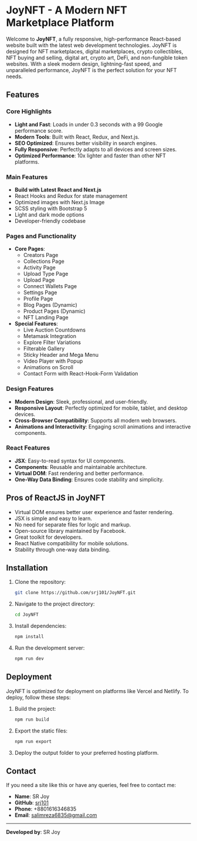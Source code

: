 # JoyNFT - A Modern NFT Marketplace Platform

Welcome to **JoyNFT**, a fully responsive, high-performance React-based website built with the latest web development technologies. JoyNFT is designed for NFT marketplaces, digital marketplaces, crypto collectibles, NFT buying and selling, digital art, crypto art, DeFi, and non-fungible token websites. With a sleek modern design, lightning-fast speed, and unparalleled performance, JoyNFT is the perfect solution for your NFT needs.

## Features

### Core Highlights

-   **Light and Fast**: Loads in under 0.3 seconds with a 99 Google performance score.
-   **Modern Tools**: Built with React, Redux, and Next.js.
-   **SEO Optimized**: Ensures better visibility in search engines.
-   **Fully Responsive**: Perfectly adapts to all devices and screen sizes.
-   **Optimized Performance**: 10x lighter and faster than other NFT platforms.

### Main Features

-   **Build with Latest React and Next.js**
-   React Hooks and Redux for state management
-   Optimized images with Next.js Image
-   SCSS styling with Bootstrap 5
-   Light and dark mode options
-   Developer-friendly codebase

### Pages and Functionality

-   **Core Pages**:
    -   Creators Page
    -   Collections Page
    -   Activity Page
    -   Upload Type Page
    -   Upload Page
    -   Connect Wallets Page
    -   Settings Page
    -   Profile Page
    -   Blog Pages (Dynamic)
    -   Product Pages (Dynamic)
    -   NFT Landing Page
-   **Special Features**:
    -   Live Auction Countdowns
    -   Metamask Integration
    -   Explore Filter Variations
    -   Filterable Gallery
    -   Sticky Header and Mega Menu
    -   Video Player with Popup
    -   Animations on Scroll
    -   Contact Form with React-Hook-Form Validation

### Design Features

-   **Modern Design**: Sleek, professional, and user-friendly.
-   **Responsive Layout**: Perfectly optimized for mobile, tablet, and desktop devices.
-   **Cross-Browser Compatibility**: Supports all modern web browsers.
-   **Animations and Interactivity**: Engaging scroll animations and interactive components.

### React Features

-   **JSX**: Easy-to-read syntax for UI components.
-   **Components**: Reusable and maintainable architecture.
-   **Virtual DOM**: Fast rendering and better performance.
-   **One-Way Data Binding**: Ensures code stability and simplicity.

## Pros of ReactJS in JoyNFT

-   Virtual DOM ensures better user experience and faster rendering.
-   JSX is simple and easy to learn.
-   No need for separate files for logic and markup.
-   Open-source library maintained by Facebook.
-   Great toolkit for developers.
-   React Native compatibility for mobile solutions.
-   Stability through one-way data binding.

## Installation

1. Clone the repository:
    ```bash
    git clone https://github.com/srj101/JoyNFT.git
    ```
2. Navigate to the project directory:
    ```bash
    cd JoyNFT
    ```
3. Install dependencies:
    ```bash
    npm install
    ```
4. Run the development server:
    ```bash
    npm run dev
    ```

## Deployment

JoyNFT is optimized for deployment on platforms like Vercel and Netlify. To deploy, follow these steps:

1. Build the project:
    ```bash
    npm run build
    ```
2. Export the static files:
    ```bash
    npm run export
    ```
3. Deploy the output folder to your preferred hosting platform.

## Contact

If you need a site like this or have any queries, feel free to contact me:

-   **Name**: SR Joy
-   **GitHub**: [srj101](https://github.com/srj101)
-   **Phone**: +8801616346835
-   **Email**: salimreza6835@gmail.com

---

**Developed by**: SR Joy
